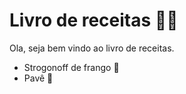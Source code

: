 # Livro de receitas :man_cook:

Ola, seja bem vindo ao livro de receitas.

- Strogonoff de frango :chicken:
- Pavê :custard:
